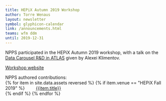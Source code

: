 ```yaml
---
title: HEPiX Autumn 2019 Workshop
author: Torre Wenaus
layout: newsletter
symbol: glyphicon-calendar
link: /announcements.html
teams: wfm ddm
until: 2019-12-31
---
```


NPPS participated in the HEPiX Autumn 2019 workshop, with a talk on the [Data Carousel R&D in ATLAS](https://indico.cern.ch/event/810635/contributions/3592925/attachments/1927957/3192315/DataCarousel-HEPiX_Oct2019_Klimentov_Auto-saved.pdf) given by Alexei Klimentov.

[Workshop website](https://indico.cern.ch/event/810635/)

<p>
NPPS authored contributions: <br>
{% for item in site.data.assets reversed %}
    {% if item.venue == "HEPiX Fall 2019" %}
        &nbsp; &nbsp; &nbsp; &nbsp; <a href="{{item.name}}" target="_blank">{{item.title}}</a><br>
    {% endif %}
{% endfor %}
</p>

